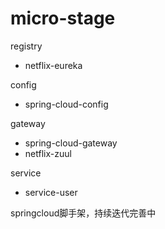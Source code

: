 # micro-stage

registry
   - netflix-eureka

config
   - spring-cloud-config
 
gateway
   - spring-cloud-gateway
   - netflix-zuul

service
   - service-user 
   

    
    
springcloud脚手架，持续迭代完善中
